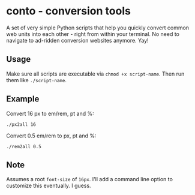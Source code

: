# conto - conversion tools

A set of very simple Python scripts that help you quickly convert common web units into each other - right from within your terminal. No need to navigate to ad-ridden conversion websites anymore. Yay!

## Usage

Make sure all scripts are executable via `chmod +x script-name`. Then run them like `./script-name`.

## Example

Convert 16 px to em/rem, pt and %:

    ./px2all 16

Convert 0.5 em/rem to px, pt and %:

    ./rem2all 0.5

## Note

Assumes a root `font-size` of `16px`. I'll add a command line option to customize this eventually. I guess.

